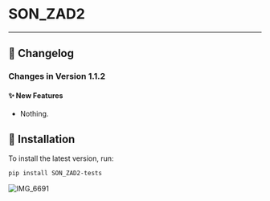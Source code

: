 # SON_ZAD2

---

## 📝 Changelog

### Changes in Version 1.1.2

#### ✨ New Features
-  Nothing.

## 🚀 Installation

To install the latest version, run:
```bash
pip install SON_ZAD2-tests
```
![IMG_6691](https://paczaizm.pl/content/wp-content/uploads/to-sie-zateguje-typowy-polak-nosacz-malpa-robotnik-budowlaniec-wykonczeniowiec.jpg)


